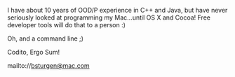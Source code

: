 

I have about 10 years of OOD/P experience in C++ and Java, but have never seriously looked at programming my Mac...until OS X and Cocoa! Free developer tools will do that to a person :)

Oh, and a command line ;)

Codito, Ergo Sum!

mailto://bsturgen@mac.com
